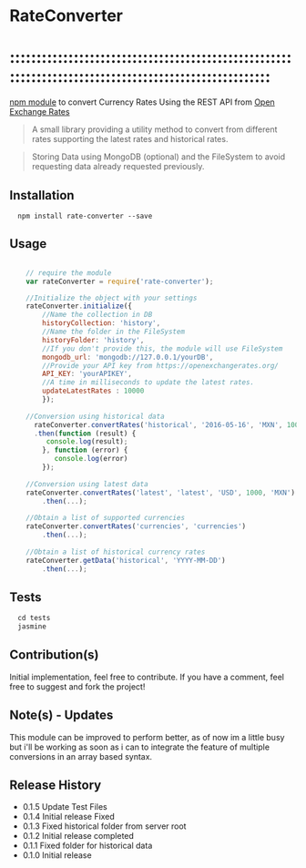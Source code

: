 # RateConverter
# ::::::::::::::::::::::::::::::::::::::::::::::::::::::::::::::::::::::::::::::::::::::::::::::::::::::

[npm module](https://www.npmjs.com/package/rate-converter) to convert Currency Rates Using the REST API from [Open Exchange Rates](https://openexchangerates.org/)


> A small library providing a utility method to convert from different rates supporting the latest rates and historical rates.

> Storing Data using MongoDB (optional) and the FileSystem to avoid requesting data already requested previously.



## Installation

```
  npm install rate-converter --save
```


## Usage
```javascript

    // require the module
    var rateConverter = require('rate-converter');

    //Initialize the object with your settings
    rateConverter.initialize({
        //Name the collection in DB
        historyCollection: 'history',
        //Name the folder in the FileSystem
        historyFolder: 'history',
        //If you don't provide this, the module will use FileSystem
        mongodb_url: 'mongodb://127.0.0.1/yourDB',
        //Provide your API key from https://openexchangerates.org/
        API_KEY: 'yourAPIKEY',
        //A time in milliseconds to update the latest rates.
        updateLatestRates : 10000
        });
    
    //Conversion using historical data
      rateConverter.convertRates('historical', '2016-05-16', 'MXN', 1000, 'USD')
      .then(function (result) {
         console.log(result);
        }, function (error) {
           console.log(error)
        });
            
    //Conversion using latest data
    rateConverter.convertRates('latest', 'latest', 'USD', 1000, 'MXN')
        .then(...);
            
    //Obtain a list of supported currencies
    rateConverter.convertRates('currencies', 'currencies')
        .then(...);
    
    //Obtain a list of historical currency rates
    rateConverter.getData('historical', 'YYYY-MM-DD')
        .then(...);
```



## Tests
```javascript
  cd tests
  jasmine
```



## Contribution(s)

Initial implementation, feel free to contribute. If you have a comment, feel free to suggest and fork the project!



## Note(s) - Updates

This module can be improved to perform better, as of now im a little busy but i'll be working as soon as i can to integrate the feature of multiple conversions in an array based syntax.



## Release History

* 0.1.5 Update Test Files
* 0.1.4 Initial release Fixed
* 0.1.3 Fixed historical folder from server root
* 0.1.2 Initial release completed
* 0.1.1 Fixed folder for historical data
* 0.1.0 Initial release
